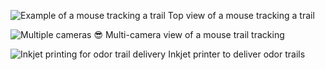 
![Example of a mouse tracking a trail](data/Trailtracking_top1_c.gif)
Top view of a mouse tracking a trail


![Multiple cameras :sunglasses:](data/Trailtracking_top1_c.gif)
Multi-camera view of a mouse trail tracking

![Inkjet printing for odor trail delivery](data/Printer_video.gif)
Inkjet printer to deliver odor trails
